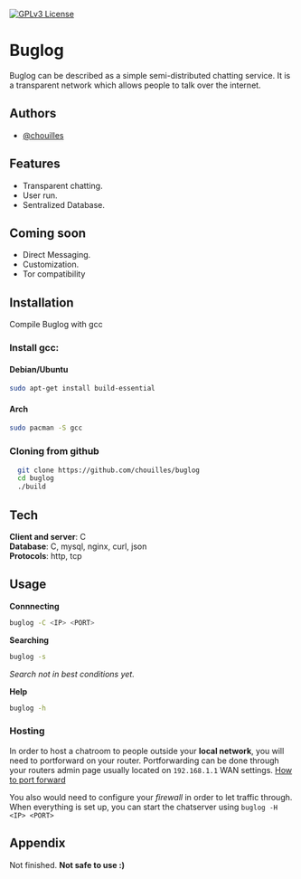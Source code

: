 [![GPLv3 License](https://img.shields.io/badge/License-GPL%20v3-yellow.svg)](https://github.com/chouilles/buglog/blob/main/LICENSE)


# Buglog

Buglog can be described as a simple semi-distributed chatting service. It is a transparent network which allows people to talk over the internet.


## Authors

- [@chouilles](https://www.github.com/chouilles)


## Features

- Transparent chatting.
- User run.
- Sentralized Database.

## Coming soon

- Direct Messaging.
- Customization.
- Tor compatibility
## Installation

Compile Buglog with gcc 
### Install gcc:
#### Debian/Ubuntu
```bash
sudo apt-get install build-essential
```
#### Arch
```bash
sudo pacman -S gcc
```

### Cloning from github
```bash
  git clone https://github.com/chouilles/buglog
  cd buglog
  ./build
```

## Tech

**Client and server**: C  
**Database**: C, mysql, nginx, curl, json  
**Protocols**: http, tcp

## Usage

**Connnecting**
``` bash
buglog -C <IP> <PORT>
```
**Searching**
```bash
buglog -s
```
*Search not in best conditions yet.* 

**Help**
```bash
buglog -h 
``` 
 
 ### Hosting 
 
 In order to host a chatroom to people outside your **local network**, you will need to portforward on your router. Portforwarding can be done through your routers admin page usually located on `192.168.1.1` WAN settings. [How to port forward](https://www.hellotech.com/guide/for/how-to-port-forward)

 You also would need to configure your *firewall* in order to let traffic through.
When everything is set up, you can start the chatserver using ```buglog -H <IP> <PORT>```
## Appendix

Not finished. **Not safe to use :)**


